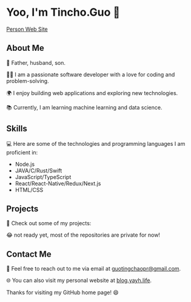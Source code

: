 # Yoo, I'm Tincho.Guo 👋

[Person Web Site ](https://me.bytesbeats.com)

## About Me

👨 Father, husband, son.

👨‍💻 I am a passionate software developer with a love for coding and problem-solving.

🌍 I enjoy building web applications and exploring new technologies.

📚 Currently, I am learning machine learning and data science.

## Skills

💻 Here are some of the technologies and programming languages I am proficient in:

- Node.js
- JAVA/C/Rust/Swift
- JavaScript/TypeScript
- React/React-Native/Redux/Next.js
- HTML/CSS


## Projects

🚀 Check out some of my projects:

😂 not ready yet, most of the repositories are private for now!

## Contact Me

📧 Feel free to reach out to me via email at [guotingchaopr@gmail.com](guotingchaopr@gmail.com).

🌐 You can also visit my personal website at [blog.yayh.life](https://blog.yayh.life).

Thanks for visiting my GitHub home page! 😄
